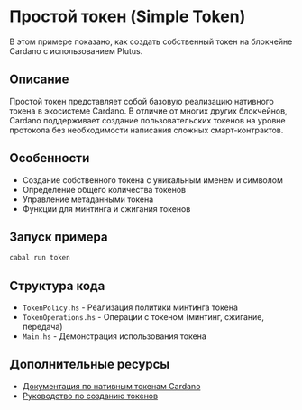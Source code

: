 # Простой токен (Simple Token)

В этом примере показано, как создать собственный токен на блокчейне Cardano с использованием Plutus.

## Описание

Простой токен представляет собой базовую реализацию нативного токена в экосистеме Cardano. В отличие от многих других блокчейнов, Cardano поддерживает создание пользовательских токенов на уровне протокола без необходимости написания сложных смарт-контрактов.

## Особенности

- Создание собственного токена с уникальным именем и символом
- Определение общего количества токенов
- Управление метаданными токена
- Функции для минтинга и сжигания токенов

## Запуск примера

```bash
cabal run token
```

## Структура кода

- `TokenPolicy.hs` - Реализация политики минтинга токена
- `TokenOperations.hs` - Операции с токеном (минтинг, сжигание, передача)
- `Main.hs` - Демонстрация использования токена

## Дополнительные ресурсы

- [Документация по нативным токенам Cardano](https://docs.cardano.org/native-tokens/learn)
- [Руководство по созданию токенов](https://developers.cardano.org/docs/native-tokens/)